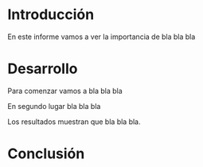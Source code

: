 # Introducción

En este informe vamos a ver la importancia de bla bla bla

# Desarrollo

Para comenzar vamos a bla bla bla

En segundo lugar bla bla bla

Los resultados muestran que bla bla bla.

# Conclusión
